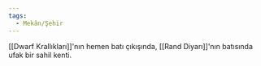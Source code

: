 ```yaml
---
tags:
  - Mekân/Şehir
---  
```

  
[[Dwarf Krallıkları]]'nın hemen batı çıkışında, [[Rand Diyarı]]'nın batısında ufak bir sahil kenti.